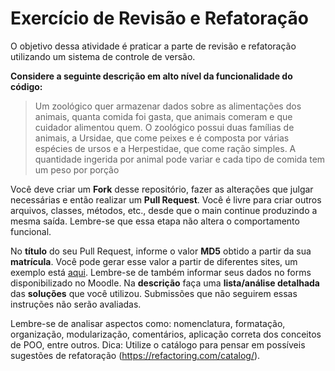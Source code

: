 # Exercício de Revisão e Refatoração

O objetivo dessa atividade é praticar a parte de revisão e refatoração utilizando um sistema de controle de versão.

**Considere a seguinte descrição em alto nível da funcionalidade do código:**  
> Um zoológico quer armazenar dados sobre as alimentações dos animais, quanta comida foi gasta, que animais comeram e que cuidador alimentou quem. O zoológico possui duas famílias de animais, a Ursidae, que come peixes e é composta por várias espécies de ursos e a Herpestidae, que come ração simples. A quantidade ingerida por animal pode variar e cada tipo de comida tem um peso por porção

Você deve criar um **Fork** desse repositório, fazer as alterações que julgar necessárias e então realizar um **Pull Request**. Você é livre para criar outros arquivos, classes, métodos, etc., desde que o main continue produzindo a mesma saída. Lembre-se que essa etapa não altera o comportamento funcional.

No **título** do seu Pull Request, informe o valor **MD5** obtido a partir da sua **matrícula**. Você pode gerar esse valor a partir de diferentes sites, um exemplo está [aqui](http://www.md5.cz/). Lembre-se de também informar seus dados no forms disponibilizado no Moodle. Na **descrição** faça uma **lista/análise detalhada** das **soluções** que você utilizou. Submissões que não seguirem essas instruções não serão avaliadas.

Lembre-se de analisar aspectos como: nomenclatura, formatação, organização, modularização, comentários, aplicação correta dos conceitos de POO, entre outros.
Dica: Utilize o catálogo para pensar em possíveis sugestões de refatoração (https://refactoring.com/catalog/).
